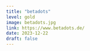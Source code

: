 ```yaml
---
title: "betadots"
level: gold
image: betadots.jpg
link: https://www.betadots.de/
date: 2023-12-22
draft: false
---
```

